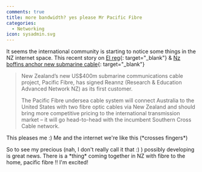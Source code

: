 ```yaml
---
comments: true
title: more bandwidth? yes please Mr Pacific Fibre
categories:
  - Networking
icon: sysadmin.svg
---
```

It seems the international community is starting to notice some things in the NZ internet space. This recent story on [El reg](http://www.theregister.co.uk){: target="_blank"} & [Nz boffins anchor new submarine cable](http://www.theregister.co.uk/2011/05/22/pacific_fibre_submarine_cable/){: target="_blank"}


> New Zealand’s new US$400m submarine communications cable project, Pacific Fibre, has signed Reannz (Research & Education Advanced Network NZ) as its first customer.
> 
> The Pacific Fibre undersea cable system will connect Australia to the United States with two fibre optic cables via New Zealand and should bring more competitive pricing to the international transmission market &#8211; it will go head-to-head with the incumbent Southern Cross Cable network.

This pleases me :) Me and the internet we're like this (\*crosses fingers\*) 

So to see my precious (nah, I don't really call it that :) ) possibly developing is great news. There is a \*thing\* coming together in NZ with fibre to the home, pacific fibre !! I'm excited!
